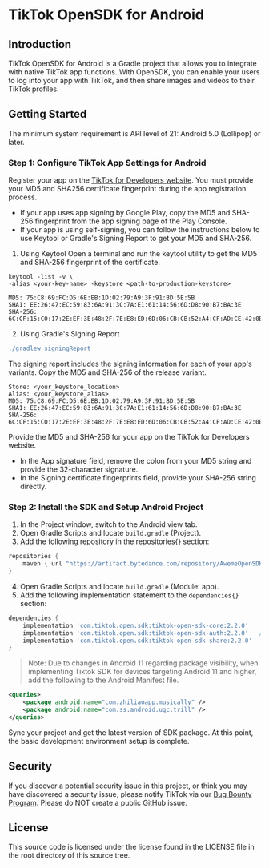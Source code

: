 # TikTok OpenSDK for Android

## Introduction
TikTok OpenSDK for Android is a Gradle project that allows you to integrate with native TikTok app functions. With OpenSDK, you can enable your users to log into your app with TikTok, and then share images and videos to their TikTok profiles.

## Getting Started
The minimum system requirement is API level of 21: Android 5.0 (Lollipop) or later.

### Step 1: Configure TikTok App Settings for Android
Register your app on the [TikTok for Developers website](https://developers.tiktok.com/login/).
You must provide your MD5 and SHA256 certificate fingerprint during the app registration process.
- If your app uses app signing by Google Play, copy the MD5 and SHA-256 fingerprint from the app signing page of the Play Console.
- If your app is using self-signing, you can follow the instructions below to use Keytool or Gradle's Signing Report to get your MD5 and SHA-256.

1. Using Keytool
Open a terminal and run the keytool utility to get the MD5 and SHA-256 fingerprint of the certificate.
```
keytool -list -v \
-alias <your-key-name> -keystore <path-to-production-keystore>

MD5: 75:C8:69:FC:D5:6E:EB:1D:02:79:A9:3F:91:BD:5E:5B
SHA1: EE:26:47:EC:59:83:6A:91:3C:7A:E1:61:14:56:6D:D8:90:B7:BA:3E
SHA-256: 6C:CF:15:C0:17:2E:EF:3E:48:2F:7E:E8:ED:6D:06:CB:CB:52:A4:CF:AD:CE:42:0B:80:9D:D5:D9:DE:DA:4C:7D

```
2. Using Gradle's Signing Report
```gradle
./gradlew signingReport
```

The signing report includes the signing information for each of your app's variants. Copy the MD5 and SHA-256 of the release variant.
```
Store: <your_keystore_location>
Alias: <your_keystore_alias>
MD5: 75:C8:69:FC:D5:6E:EB:1D:02:79:A9:3F:91:BD:5E:5B
SHA1: EE:26:47:EC:59:83:6A:91:3C:7A:E1:61:14:56:6D:D8:90:B7:BA:3E
SHA-256: 6C:CF:15:C0:17:2E:EF:3E:48:2F:7E:E8:ED:6D:06:CB:CB:52:A4:CF:AD:CE:42:0B:80:9D:D5:D9:DE:DA:4C:7D
```

Provide the MD5 and SHA-256 for your app on the TikTok for Developers website.
- In the App signature field, remove the colon from your MD5 string and provide the 32-character signature.
- In the Signing certificate fingerprints field, provide your SHA-256 string directly.

### Step 2: Install the SDK and Setup Android Project
1. In the Project window, switch to the Android view tab.
2. Open Gradle Scripts and locate `build.gradle` (Project).
3. Add the following repository in the repositories{} section:
```gradle
repositories {
    maven { url "https://artifact.bytedance.com/repository/AwemeOpenSDK" }
}
```

4. Open Gradle Scripts and locate `build.gradle` (Module: app).
5. Add the following implementation statement to the `dependencies{}` section:
```gradle
dependencies {
    implementation 'com.tiktok.open.sdk:tiktok-open-sdk-core:2.2.0'
    implementation 'com.tiktok.open.sdk:tiktok-open-sdk-auth:2.2.0'   // to use authorization api
    implementation 'com.tiktok.open.sdk:tiktok-open-sdk-share:2.2.0'    // to use share api
}
```

> Note:
Due to changes in Android 11 regarding package visibility, when implementing Tiktok SDK for devices targeting Android 11 and higher, add the following to the Android Manifest file.
```xml
<queries>
    <package android:name="com.zhiliaoapp.musically" />
    <package android:name="com.ss.android.ugc.trill" />
</queries>
```

Sync your project and get the latest version of SDK package.
At this point, the basic development environment setup is complete.

## Security

If you discover a potential security issue in this project, or think you may have discovered a security issue, please notify TikTok via our [Bug Bounty Program](https://hackerone.com/tiktok).
Please do NOT create a public GitHub issue.

## License
This source code is licensed under the license found in the LICENSE file in the root directory of this source tree.